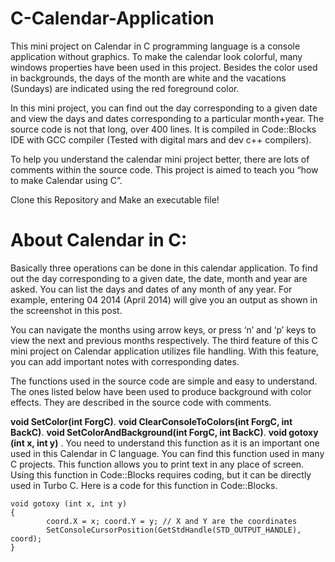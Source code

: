 # C-Calendar-Application
This mini project on Calendar in C programming language is a console application without graphics. 
To make the calendar look colorful, many windows properties have been used in this project. 
Besides the color used in backgrounds, the days of the month are white and the vacations (Sundays) are indicated using the red foreground color.

In this mini project, you can find out the day corresponding to a given date and view the days and dates corresponding to a particular month+year. 
The source code is not that long, over 400 lines. It is compiled in Code::Blocks IDE with GCC compiler (Tested with digital mars and dev c++ compilers).

To help you understand the calendar mini project better, there are lots of comments within the source code. 
This project is aimed to teach you “how to make Calendar using C”. 

Clone this Repository and Make an executable file!

# About Calendar in C:
Basically three operations can be done in this calendar application. 
To find out the day corresponding to a given date, the date, month and year are asked. 
You can list the days and dates of any month of any year. 
For example, entering 04 2014 (April 2014) will give you an output as shown in the screenshot in this post.

You can navigate the months using arrow keys, or press ‘n’ and ‘p’ keys to view the next and previous months respectively. 
The third feature of this C mini project on Calendar application utilizes file handling. With this feature, you can add important notes with corresponding dates.

The functions used in the source code are simple and easy to understand. 
The ones listed below have been used to produce background with color effects. 
They are described in the source code with comments.

**void SetColor(int ForgC)**.
**void ClearConsoleToColors(int ForgC, int BackC)**.
**void SetColorAndBackground(int ForgC, int BackC)**.
**void gotoxy (int x, int y)** .
 You need to understand this function as it is an important one used in this Calendar in C language. You can find this function used in many C projects. 
This function allows you to print text in any place of screen. 
Using this function in Code::Blocks requires coding, but it can be directly used in Turbo C. 
Here is a code for this function in Code::Blocks.

```COORD coord = {0, 0};  // sets coordinates to (0,0) as global variables
void gotoxy (int x, int y)
{
        coord.X = x; coord.Y = y; // X and Y are the coordinates
        SetConsoleCursorPosition(GetStdHandle(STD_OUTPUT_HANDLE), coord);
}

